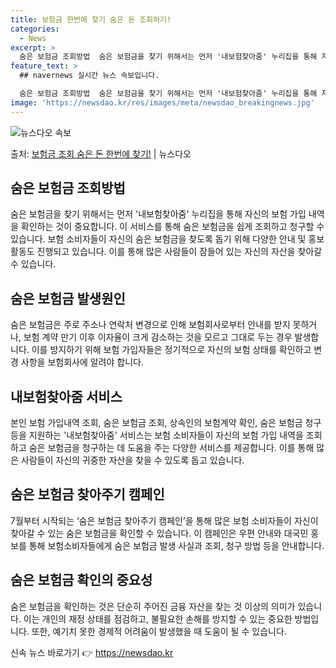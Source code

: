 ```yaml
---
title: 보험금 한번에 찾기 숨은 돈 조회하기!
categories:
  - News
excerpt: >
  숨은 보험금 조회방법  숨은 보험금을 찾기 위해서는 먼저 '내보험찾아줌' 누리집을 통해 자신의 보험 가입 내…
feature_text: >
  ## navernews 실시간 뉴스 속보입니다.

  숨은 보험금 조회방법  숨은 보험금을 찾기 위해서는 먼저 '내보험찾아줌' 누리집을 통해 자신의 보험 가입 내…
image: 'https://newsdao.kr/res/images/meta/newsdao_breakingnews.jpg'
---
```


![뉴스다오 속보](https://newsdao.kr/res/images/meta/newsdao_breakingnews.jpg)

<p>출처: <a href="https://newsdao.kr/4002" rel="dofollow">보험금 조회 숨은 돈 한번에 찾기!</a> | 뉴스다오</p>

<h2 data-ke-size="size26">숨은 보험금 조회방법</h2>
<p data-ke-size="size16">숨은 보험금을 찾기 위해서는 먼저 '내보험찾아줌' 누리집을 통해 자신의 보험 가입 내역을 확인하는 것이 중요합니다. 이 서비스를 통해 숨은 보험금을 쉽게 조회하고 청구할 수 있습니다. 보험 소비자들이 자신의 숨은 보험금을 찾도록 돕기 위해 다양한 안내 및 홍보 활동도 진행되고 있습니다. 이를 통해 많은 사람들이 잠들어 있는 자신의 자산을 찾아갈 수 있습니다.</p>

<h2 data-ke-size="size26">숨은 보험금 발생원인</h2>
<p data-ke-size="size16">숨은 보험금은 주로 주소나 연락처 변경으로 인해 보험회사로부터 안내를 받지 못하거나, 보험 계약 만기 이후 이자율이 크게 감소하는 것을 모르고 그대로 두는 경우 발생합니다. 이를 방지하기 위해 보험 가입자들은 정기적으로 자신의 보험 상태를 확인하고 변경 사항을 보험회사에 알려야 합니다.</p>

<h2 data-ke-size="size26">내보험찾아줌 서비스</h2>
<p data-ke-size="size16">본인 보험 가입내역 조회, 숨은 보험금 조회, 상속인의 보험계약 확인, 숨은 보험금 청구 등을 지원하는 '내보험찾아줌' 서비스는 보험 소비자들이 자신의 보험 가입 내역을 조회하고 숨은 보험금을 청구하는 데 도움을 주는 다양한 서비스를 제공합니다. 이를 통해 많은 사람들이 자신의 귀중한 자산을 찾을 수 있도록 돕고 있습니다.</p>

<h2 data-ke-size="size26">숨은 보험금 찾아주기 캠페인</h2>
<p data-ke-size="size16">7월부터 시작되는 ‘숨은 보험금 찾아주기 캠페인’을 통해 많은 보험 소비자들이 자신이 찾아갈 수 있는 숨은 보험금을 확인할 수 있습니다. 이 캠페인은 우편 안내와 대국민 홍보를 통해 보험소비자들에게 숨은 보험금 발생 사실과 조회, 청구 방법 등을 안내합니다.</p>

<h2 data-ke-size="size26">숨은 보험금 확인의 중요성</h2>
<p data-ke-size="size16">숨은 보험금을 확인하는 것은 단순히 주어진 금융 자산을 찾는 것 이상의 의미가 있습니다. 이는 개인의 재정 상태를 점검하고, 불필요한 손해를 방지할 수 있는 중요한 방법입니다. 또한, 예기치 못한 경제적 어려움이 발생했을 때 도움이 될 수 있습니다.</p> 

신속 뉴스 바로가기 👉 <a href="https://newsdao.kr" rel="dofollow">https://newsdao.kr</a>


